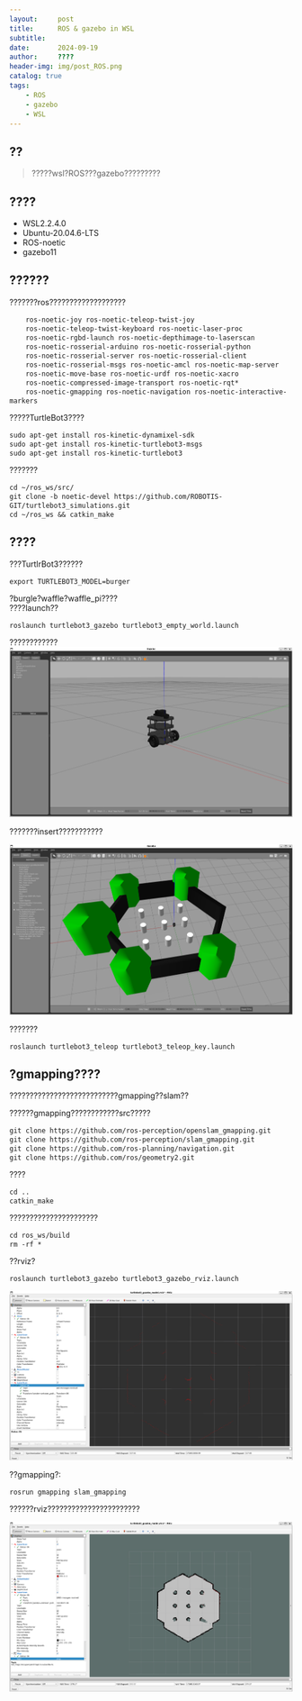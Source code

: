 ```yaml
---
layout:     post
title:      ROS & gazebo in WSL
subtitle:   
date:       2024-09-19
author:     ????
header-img: img/post_ROS.png
catalog: true
tags:
    - ROS
    - gazebo
    - WSL
---
```


## ??

> ?????wsl?ROS???gazebo?????????

## ????

- WSL2.2.4.0
- Ubuntu-20.04.6-LTS
- ROS-noetic
- gazebo11

## ??????

???????ros???????????????????
```
    ros-noetic-joy ros-noetic-teleop-twist-joy 
    ros-noetic-teleop-twist-keyboard ros-noetic-laser-proc 
    ros-noetic-rgbd-launch ros-noetic-depthimage-to-laserscan 
    ros-noetic-rosserial-arduino ros-noetic-rosserial-python 
    ros-noetic-rosserial-server ros-noetic-rosserial-client 
    ros-noetic-rosserial-msgs ros-noetic-amcl ros-noetic-map-server 
    ros-noetic-move-base ros-noetic-urdf ros-noetic-xacro 
    ros-noetic-compressed-image-transport ros-noetic-rqt* 
    ros-noetic-gmapping ros-noetic-navigation ros-noetic-interactive-markers
```

?????TurtleBot3????
```
sudo apt-get install ros-kinetic-dynamixel-sdk
sudo apt-get install ros-kinetic-turtlebot3-msgs
sudo apt-get install ros-kinetic-turtlebot3
```

???????
```
cd ~/ros_ws/src/
git clone -b noetic-devel https://github.com/ROBOTIS-GIT/turtlebot3_simulations.git
cd ~/ros_ws && catkin_make
```

## ????

???TurtlrBot3??????
```
export TURTLEBOT3_MODEL=burger
```
?burgle?waffle?waffle_pi????<br>
????launch??
```
roslaunch turtlebot3_gazebo turtlebot3_empty_world.launch
```
????????????
![](https://raw.githubusercontent.com/shimolinchi/shimolinchi.github.io/master/img/2024-09-19-ROS&gazebo-in-WSL/1.png)

???????insert???????????

![](https://raw.githubusercontent.com/shimolinchi/shimolinchi.github.io/master/img/2024-09-19-ROS&gazebo-in-WSL/2.png)

???????
```
roslaunch turtlebot3_teleop turtlebot3_teleop_key.launch
```
## ?gmapping????

???????????????????????????gmapping??slam??

??????gmapping????????????src?????
```
git clone https://github.com/ros-perception/openslam_gmapping.git
git clone https://github.com/ros-perception/slam_gmapping.git
git clone https://github.com/ros-planning/navigation.git
git clone https://github.com/ros/geometry2.git
```
????
```
cd ..
catkin_make
```
??????????????????????
```
cd ros_ws/build
rm -rf *
```
??rviz?
```
roslaunch turtlebot3_gazebo turtlebot3_gazebo_rviz.launch
```

![](https://raw.githubusercontent.com/shimolinchi/shimolinchi.github.io/master/img/2024-09-19-ROS&gazebo-in-WSL/3.png)

??gmapping?:
```
rosrun gmapping slam_gmapping
```
??????rviz???????????????????????

![](https://raw.githubusercontent.com/shimolinchi/shimolinchi.github.io/master/img/2024-09-19-ROS&gazebo-in-WSL/4.png)